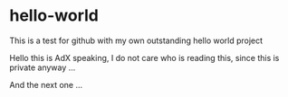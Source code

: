 # hello-world
This is a test for github with my own outstanding hello world project

Hello this is AdX speaking, I do not care who is reading this, since this is private anyway ...

And the next one ...
